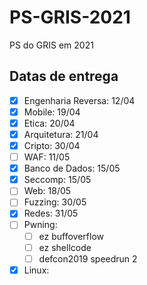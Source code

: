 # PS-GRIS-2021
PS do GRIS em 2021

## Datas de entrega

- [X] Engenharia Reversa: 12/04
- [X] Mobile: 19/04
- [X] Etica: 20/04
- [X] Arquitetura: 21/04
- [X] Cripto: 30/04
- [ ] WAF: 11/05
- [X] Banco de Dados: 15/05
- [X] Seccomp: 15/05
- [ ] Web: 18/05
- [ ] Fuzzing: 30/05
- [X] Redes: 31/05
- [ ] Pwning:
    - [ ] ez buffoverflow
    - [ ] ez shellcode
    - [ ] defcon2019 speedrun 2
- [X] Linux:

